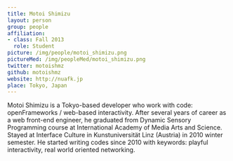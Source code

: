 ```yaml
---
title: Motoi Shimizu
layout: person
group: people
affiliation:
- class: Fall 2013
  role: Student
picture: /img/people/motoi_shimizu.png
pictureMed: /img/peopleMed/motoi_shimizu.png
twitter: motoishmz
github: motoishmz
website: http://nuafk.jp
place: Tokyo, Japan
---
```

Motoi Shimizu is a Tokyo-based developer who work with code: openFrameworks / web-based interactivity. After several years of career as a web front-end engineer, he graduated from Dynamic Sensory Programming course at International Academy of Media Arts and Science. Stayed at Interface Culture in Kunstuniversität Linz (Austria) in 2010 winter semester. He started writing codes since 2010 with keywords: playful interactivity, real world oriented networking.
